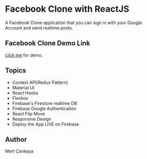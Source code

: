 # Facebook Clone with ReactJS
A Facebook Clone application that you can sign in with your Google Account and send realtime posts.

## Facebook Clone Demo Link
<a href="https://facebook-clone-8ea07.web.app/">click me</a> for demo.


## Topics
+ Context API(Redux Pattern)
+ Material UI
+ React Hooks
+ Flexbox
+ Firebase's Firestore realtime DB
+ Firebase Google Authentication
+ React Flip Move
+ Responsive Design 
+ Deploy the App LIVE on Firebase

## Author
Mert Çankaya




